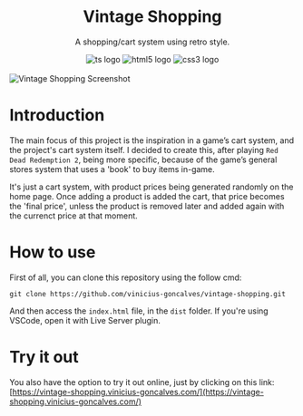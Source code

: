 <div align="center">
    <h1>Vintage Shopping</h1>
    <p>A shopping/cart system using retro style.</p>
</div>

<div align="center">
	<img alt="ts logo" src="https://img.shields.io/badge/TypeScript-323330?style=for-the-badge&logo=typescript&logoColor=3077C5">
	<img alt="html5 logo" src="https://img.shields.io/badge/HTML%205-323330?style=for-the-badge&logo=html5">
	<img alt="css3 logo" src="https://img.shields.io/badge/CSS3-323330?style=for-the-badge&logo=css3&logoColor=007ACC">
</div>

<div>
    <br/>
    <img alt="Vintage Shopping Screenshot" align="center" src="https://live.staticflickr.com/65535/53485401747_92cd2c93a5_h.jpg">
</div>

# Introduction
The main focus of this project is the inspiration in a game’s cart system, and the project's cart system itself. I decided to create this, after playing `Red Dead Redemption 2`, being more specific, because of the game’s general stores system that uses a 'book' to buy items in-game.

It's just a cart system, with product prices being generated randomly on the home page. Once adding a product is added the cart, that price becomes the 'final price', unless the product is removed later and added again with the currenct price at that moment.

# How to use
First of all, you can clone this repository using the follow cmd: 

```
git clone https://github.com/vinicius-goncalves/vintage-shopping.git
```

And then access the `index.html` file, in the `dist` folder. If you're using VSCode, open it with Live Server plugin.

# Try it out
You also have the option to try it out online, just by clicking on this link: [https://vintage-shopping.vinicius-goncalves.com/](https://vintage-shopping.vinicius-goncalves.com/)
